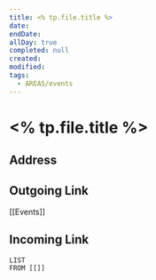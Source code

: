 ```yaml
---
title: <% tp.file.title %>
date:
endDate:
allDay: true
completed: null
created: 
modified: 
tags:
  - AREAS/events
---
```

# <% tp.file.title %>
## Address

## Outgoing Link
[[Events]]
## Incoming Link
```dataview
LIST
FROM [[]]
```